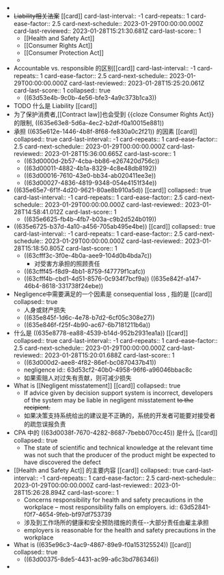 -
- ~~Liability相关法案~~ [[card]]
  card-last-interval:: -1
  card-repeats:: 1
  card-ease-factor:: 2.5
  card-next-schedule:: 2023-01-29T00:00:00.000Z
  card-last-reviewed:: 2023-01-28T15:21:30.681Z
  card-last-score:: 1
	- [[Health and Safety Act]]
	- [[Consumer Rights Act]]
	- [[Consumer Protection Act]]
	-
- Accountable vs. responsible 的区别[[card]]
  card-last-interval:: -1
  card-repeats:: 1
  card-ease-factor:: 2.5
  card-next-schedule:: 2023-01-29T00:00:00.000Z
  card-last-reviewed:: 2023-01-28T15:25:20.061Z
  card-last-score:: 1
  collapsed:: true
	- ((63d53e4b-9c0b-4e56-bfe3-4a9c373b1ca3))
- TODO 什么是 Liability [[card]]
- 为了保护消费者,[[Contract law]]也会受到  {{cloze Consumer Rights Act}} 的限制, ((635e63e8-5d6a-4ec2-b2df-f0a10015e881))
- 承担 ((635e612e-1446-4b8f-8f68-fe830a0c2f21)) 的因素 [[card]]
  collapsed:: true
  card-last-interval:: -1
  card-repeats:: 1
  card-ease-factor:: 2.5
  card-next-schedule:: 2023-01-29T00:00:00.000Z
  card-last-reviewed:: 2023-01-28T15:36:00.665Z
  card-last-score:: 1
	- ((63d0000d-2b57-4cba-bb86-e267420d756c))
	- ((63d00011-4882-4b1a-8329-4c8e48db8192))
	- ((63d00016-7610-43e0-bb34-ab020411ee3e))
	- ((63d00027-4836-4819-9348-054e4151f34e))
- ((635e65e7-6f1f-4d20-9621-80ae8b910a5d)) [[card]]
  collapsed:: true
  card-last-interval:: -1
  card-repeats:: 1
  card-ease-factor:: 2.5
  card-next-schedule:: 2023-01-29T00:00:00.000Z
  card-last-reviewed:: 2023-01-28T14:58:41.012Z
  card-last-score:: 1
	- ((635e6625-fb4b-4fb7-b03a-c9b2d524b019))
- ((635e6725-b37d-4a10-a456-705ab495e4be)) [[card]]
  collapsed:: true
  card-last-interval:: -1
  card-repeats:: 1
  card-ease-factor:: 2.5
  card-next-schedule:: 2023-01-29T00:00:00.000Z
  card-last-reviewed:: 2023-01-28T15:18:50.805Z
  card-last-score:: 1
	- ((63cfff3c-3f0e-4b0a-aee9-104d0b4bda7c))
		- 对受害方承担的照顾责任
	- ((63cfff45-f8d9-4bb1-8759-f47779f1cafc))
	- ((63cfff4b-cbd1-4d51-8576-0c934f7bcf9a))
	  ((635e842f-a147-46b4-8618-331738f24ebe))
- Negligence中需要满足的一个因素是 consequential loss , 指的是 [[card]]
  collapsed:: true
	- 人身或财产损失
	- ((635e845f-1d6c-4e78-b7d2-6cf05c308e27))
	- ((635e846f-f25f-4b90-ac67-6b7181211b6a))
- 什么是 ((635e8778-ea88-4539-b14d-952b2931ea1a)) [[card]]
  collapsed:: true
  card-last-interval:: -1
  card-repeats:: 1
  card-ease-factor:: 2.5
  card-next-schedule:: 2023-01-29T00:00:00.000Z
  card-last-reviewed:: 2023-01-28T15:20:01.688Z
  card-last-score:: 1
	- ((63d000d2-aee8-4f82-86ef-bc0870437b41))
	- negligence
	  id:: 63d53cf2-40b0-4958-96f6-a96046bbac8c
	- 如果索赔人对过失有贡献，则可减少损失
- What is [[Negligent misstatement]] [[card]]
  collapsed:: true
	- If advice given by decision support system is incorrect,  developers of the system may be liable in negligent misstatement ~~to the recipient.~~
	- 如果决策支持系统给出的建议是不正确的，系统的开发者可能要对接受者的疏忽误报负责
- CPA 中的 ((63d0038f-7670-4282-8687-7bebb070cc45)) 是什么 [[card]]
  collapsed:: true
	- The state of scientific and technical knowledge at the relevant time was not such that the producer of the product might be expected to have discovered the defect
- [[Health and Safety Act]] 的主要内容 [[card]]
  collapsed:: true
  card-last-interval:: -1
  card-repeats:: 1
  card-ease-factor:: 2.5
  card-next-schedule:: 2023-01-29T00:00:00.000Z
  card-last-reviewed:: 2023-01-28T15:26:28.894Z
  card-last-score:: 1
	- Concerns responsibility for health and safety precautions in the workplace – most responsibility falls on employers.
	  id:: 63d52841-f0f7-4654-9feb-bf97df753739
	- 涉及到工作场所的健康和安全预防措施的责任--大部分责任由雇主承担
	- employers is reasonable for the  health and safety precautions in the workplace
- What is ((635e96c3-4ac9-4867-89e9-f0a153125524)) [[card]]
  collapsed:: true
	- ((63d00375-8de5-4431-ac99-a6c3bd786346))
-